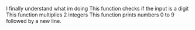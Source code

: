 I finally understand what im doing
This function checks if the input is a digit
This function multiplies 2 integers
This function prints numbers 0 to 9 followed by a new line.
